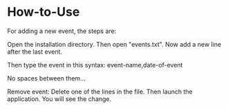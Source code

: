 # How-to-Use

For adding a new event, the steps are:

Open the installation directory.
Then open "events.txt".
Now add a new line after the last event.

Then type the event in this syntax:
event-name,date-of-event

No spaces between them...

Remove event:
Delete one of the lines in the file.
Then launch the application.
You will see the change.